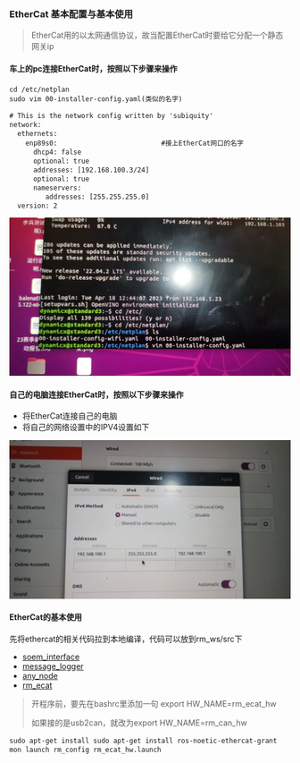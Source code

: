 ### EtherCat 基本配置与基本使用

> EtherCat用的以太网通信协议，故当配置EtherCat时要给它分配一个静态网关ip



#### 车上的pc连接EtherCat时，按照以下步骤来操作

```
cd /etc/netplan
sudo vim 00-installer-config.yaml(类似的名字)
```

```
# This is the network config written by 'subiquity'
network:
  ethernets:
    enp89s0:                          #接上EtherCat网口的名字
      dhcp4: false
      optional: true
      addresses: [192.168.100.3/24]
      optional: true
      nameservers:
         addresses: [255.255.255.0]
  version: 2
```

![](../../../images/7153_1699880057_hd.jpeg)



#### 自己的电脑连接EtherCat时，按照以下步骤来操作

- 将EtherCat连接自己的电脑
- 将自己的网络设置中的IPV4设置如下

![](../../../images/7152_1699880052_hd.jpeg)



#### EtherCat的基本使用

先将ethercat的相关代码拉到本地编译，代码可以放到rm_ws/src下

- [soem_interface](https://github.com/leggedrobotics/soem_interface)
- [message_logger](https://github.com/ANYbotics/message_logger)
- [any_node](https://github.com/ANYbotics/any_node)
- [rm_ecat](https://github.com/gdut-dynamic-x/rm_ecat)

> 开程序前，要先在bashrc里添加一句 export HW_NAME=rm_ecat_hw
>
> 如果接的是usb2can，就改为export HW_NAME=rm_can_hw

```
sudo apt-get install sudo apt-get install ros-noetic-ethercat-grant
mon launch rm_config rm_ecat_hw.launch
```

